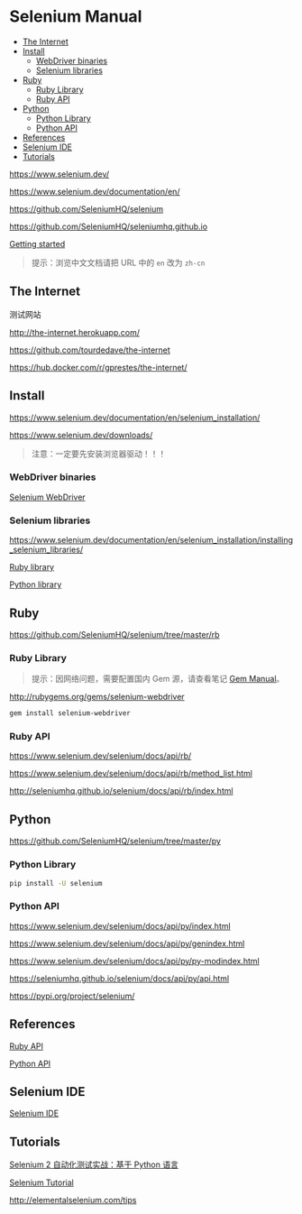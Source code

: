 <!-- omit in toc -->
# Selenium Manual

- [The Internet](#the-internet)
- [Install](#install)
  - [WebDriver binaries](#webdriver-binaries)
  - [Selenium libraries](#selenium-libraries)
- [Ruby](#ruby)
  - [Ruby Library](#ruby-library)
  - [Ruby API](#ruby-api)
- [Python](#python)
  - [Python Library](#python-library)
  - [Python API](#python-api)
- [References](#references)
- [Selenium IDE](#selenium-ide)
- [Tutorials](#tutorials)

<https://www.selenium.dev/>

<https://www.selenium.dev/documentation/en/>

<https://github.com/SeleniumHQ/selenium>

<https://github.com/SeleniumHQ/seleniumhq.github.io>

[Getting started](https://www.selenium.dev/documentation/en/getting_started/quick/)

> 提示：浏览中文文档请把 URL 中的 `en` 改为 `zh-cn`

## The Internet

测试网站

<http://the-internet.herokuapp.com/>

<https://github.com/tourdedave/the-internet>

<https://hub.docker.com/r/gprestes/the-internet/>

## Install

<https://www.selenium.dev/documentation/en/selenium_installation/>

<https://www.selenium.dev/downloads/>

> 注意：一定要先安装浏览器驱动！！！

### WebDriver binaries

[Selenium WebDriver](selenium-webdriver.md#install)

### Selenium libraries

<https://www.selenium.dev/documentation/en/selenium_installation/installing_selenium_libraries/>

[Ruby library](#ruby-library)

[Python library](#python-library)

<!-- #selenium-ruby -->
## Ruby

<https://github.com/SeleniumHQ/selenium/tree/master/rb>

### Ruby Library

> 提示：因网络问题，需要配置国内 Gem 源，请查看笔记 [Gem Manual](/manuals/ruby/gem-manual.md#mirrors)。

<http://rubygems.org/gems/selenium-webdriver>

```bash
gem install selenium-webdriver
```

### Ruby API

<https://www.selenium.dev/selenium/docs/api/rb/>

<https://www.selenium.dev/selenium/docs/api/rb/method_list.html>

<http://seleniumhq.github.io/selenium/docs/api/rb/index.html>

<!-- #selenium-python -->
## Python

<https://github.com/SeleniumHQ/selenium/tree/master/py>

### Python Library

```bash
pip install -U selenium
```

### Python API

<https://www.selenium.dev/selenium/docs/api/py/index.html>

<https://www.selenium.dev/selenium/docs/api/py/genindex.html>

<https://www.selenium.dev/selenium/docs/api/py/py-modindex.html>

<https://seleniumhq.github.io/selenium/docs/api/py/api.html>

<https://pypi.org/project/selenium/>

<!-- #selenium-ref -->
## References

[Ruby API](#ruby-api)

[Python API](#python-api)

## Selenium IDE

[Selenium IDE](selenium-ide.md)

<!-- #selenium-tutorial -->
## Tutorials

[Selenium 2 自动化测试实战：基于 Python 语言](/tutorials/selenium/selenium2-python/README.md)

[Selenium Tutorial](/tutorials/selenium/selenium-tutorial/README.md)

<http://elementalselenium.com/tips>
